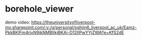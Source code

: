 # borehole_viewer
demo video: https://theuniversityofliverpool-my.sharepoint.com/:v:/g/personal/sghjin6_liverpool_ac_uk/Eamz-PkkBKlFm4rivN9ikNMBIlkjBKAi-D12IlPwYYjZWA?e=KfS2dE
